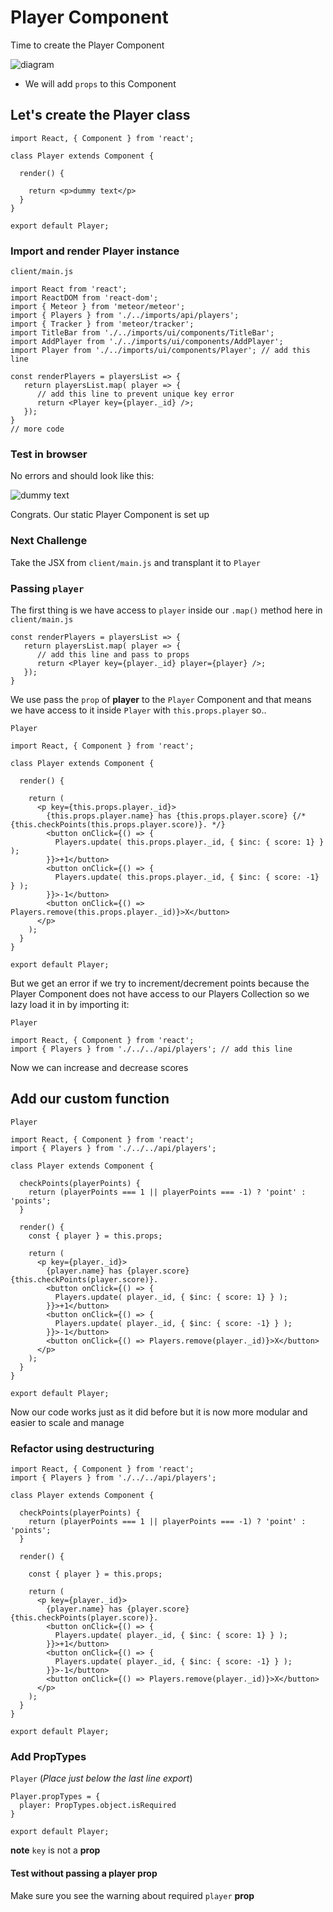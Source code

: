 # Player Component
Time to create the Player Component

![diagram](https://i.imgur.com/8nFZJif.png)

* We will add `props` to this Component

## Let's create the Player class

```
import React, { Component } from 'react';

class Player extends Component {

  render() {

    return <p>dummy text</p>
  }
}

export default Player;
```

### Import and render Player instance
`client/main.js`

```
import React from 'react';
import ReactDOM from 'react-dom';
import { Meteor } from 'meteor/meteor';
import { Players } from './../imports/api/players';
import { Tracker } from 'meteor/tracker';
import TitleBar from './../imports/ui/components/TitleBar';
import AddPlayer from './../imports/ui/components/AddPlayer';
import Player from './../imports/ui/components/Player'; // add this line

const renderPlayers = playersList => {
   return playersList.map( player => {
      // add this line to prevent unique key error
      return <Player key={player._id} />;
   });
}
// more code
```

### Test in browser
No errors and should look like this:

![dummy text](https://i.imgur.com/E7Icpi0.png)

Congrats. Our static Player Component is set up

### Next Challenge
Take the JSX from `client/main.js` and transplant it to `Player`

### Passing `player`
The first thing is we have access to `player` inside our `.map()` method here in `client/main.js`

```
const renderPlayers = playersList => {
   return playersList.map( player => {
      // add this line and pass to props
      return <Player key={player._id} player={player} />;
   });
}
```

We use pass the `prop` of **player** to the `Player` Component and that means we have access to it inside `Player` with `this.props.player` so..

`Player`

```
import React, { Component } from 'react';

class Player extends Component {

  render() {

    return (
      <p key={this.props.player._id}>
        {this.props.player.name} has {this.props.player.score} {/* {this.checkPoints(this.props.player.score)}. */}
        <button onClick={() => {
          Players.update( this.props.player._id, { $inc: { score: 1} } );
        }}>+1</button>
        <button onClick={() => {
          Players.update( this.props.player._id, { $inc: { score: -1} } );
        }}>-1</button>
        <button onClick={() => Players.remove(this.props.player._id)}>X</button>
      </p>
    );
  }
}

export default Player;
```

But we get an error if we try to increment/decrement points because the Player Component does not have access to our Players Collection so we lazy load it in by importing it:

`Player`

```
import React, { Component } from 'react';
import { Players } from './../../api/players'; // add this line
```

Now we can increase and decrease scores

## Add our custom function
`Player`

```
import React, { Component } from 'react';
import { Players } from './../../api/players';

class Player extends Component {

  checkPoints(playerPoints) {
    return (playerPoints === 1 || playerPoints === -1) ? 'point' : 'points';
  }

  render() {
    const { player } = this.props;

    return (
      <p key={player._id}>
        {player.name} has {player.score} {this.checkPoints(player.score)}.
        <button onClick={() => {
          Players.update( player._id, { $inc: { score: 1} } );
        }}>+1</button>
        <button onClick={() => {
          Players.update( player._id, { $inc: { score: -1} } );
        }}>-1</button>
        <button onClick={() => Players.remove(player._id)}>X</button>
      </p>
    );
  }
}

export default Player;
```

Now our code works just as it did before but it is now more modular and easier to scale and manage

### Refactor using destructuring

```
import React, { Component } from 'react';
import { Players } from './../../api/players';

class Player extends Component {

  checkPoints(playerPoints) {
    return (playerPoints === 1 || playerPoints === -1) ? 'point' : 'points';
  }

  render() {

    const { player } = this.props;

    return (
      <p key={player._id}>
        {player.name} has {player.score} {this.checkPoints(player.score)}.
        <button onClick={() => {
          Players.update( player._id, { $inc: { score: 1} } );
        }}>+1</button>
        <button onClick={() => {
          Players.update( player._id, { $inc: { score: -1} } );
        }}>-1</button>
        <button onClick={() => Players.remove(player._id)}>X</button>
      </p>
    );
  }
}

export default Player;
```

### Add PropTypes
`Player` (_Place just below the last line export_)

```
Player.propTypes = {
  player: PropTypes.object.isRequired
}

export default Player;
```

**note** `key` is not a **prop**

#### Test without passing a player prop
Make sure you see the warning about required `player` **prop**
